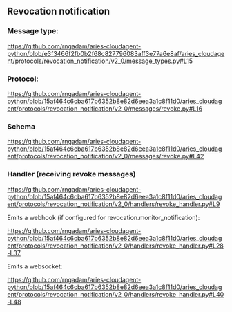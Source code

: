 ## Revocation notification

### Message type:

https://github.com/rngadam/aries-cloudagent-python/blob/e3f3466f2fb0b2f68c827796083aff3e77a6e8af/aries_cloudagent/protocols/revocation_notification/v2_0/message_types.py#L15

### Protocol:

https://github.com/rngadam/aries-cloudagent-python/blob/15af464c6cba617b6352b8e82d6eea3a1c8f11d0/aries_cloudagent/protocols/revocation_notification/v2_0/messages/revoke.py#L16

### Schema

https://github.com/rngadam/aries-cloudagent-python/blob/15af464c6cba617b6352b8e82d6eea3a1c8f11d0/aries_cloudagent/protocols/revocation_notification/v2_0/messages/revoke.py#L42

### Handler (receiving revoke messages)

https://github.com/rngadam/aries-cloudagent-python/blob/15af464c6cba617b6352b8e82d6eea3a1c8f11d0/aries_cloudagent/protocols/revocation_notification/v2_0/handlers/revoke_handler.py#L9

Emits a webhook (if configured for revocation.monitor_notification):

https://github.com/rngadam/aries-cloudagent-python/blob/15af464c6cba617b6352b8e82d6eea3a1c8f11d0/aries_cloudagent/protocols/revocation_notification/v2_0/handlers/revoke_handler.py#L28-L37

Emits a websocket:

https://github.com/rngadam/aries-cloudagent-python/blob/15af464c6cba617b6352b8e82d6eea3a1c8f11d0/aries_cloudagent/protocols/revocation_notification/v2_0/handlers/revoke_handler.py#L40-L48

